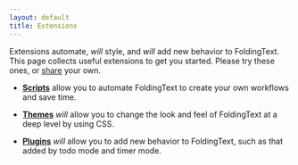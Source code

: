 ```yaml
---
layout: default
title: Extensions
---
```


Extensions automate, _will_ style, and _will_ add new behavior to FoldingText. This page collects useful extensions to get you started. Please try these ones, or [share](./share) your own.

- [**Scripts**](./scripts) allow you to automate FoldingText to create your own workflows and save time.

- [**Themes**](./themes) _will_ allow you to change the look and feel of FoldingText at a deep level by using CSS.

- [**Plugins**](./plugins) _will_ allow you to add new behavior to FoldingText, such as that added by todo mode and timer mode.